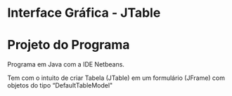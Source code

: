 # Interface Gráfica - JTable


# Projeto do Programa


Programa em Java com a IDE Netbeans.

Tem com o intuito de criar Tabela (JTable) em um formulário (JFrame) com objetos do tipo “DefaultTableModel"
